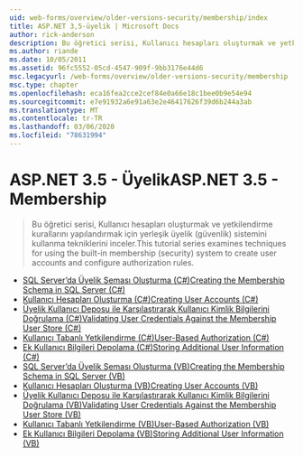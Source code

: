 ```yaml
---
uid: web-forms/overview/older-versions-security/membership/index
title: ASP.NET 3,5-üyelik | Microsoft Docs
author: rick-anderson
description: Bu öğretici serisi, Kullanıcı hesapları oluşturmak ve yetkilendirme kurallarını yapılandırmak için yerleşik üyelik (güvenlik) sistemini kullanma tekniklerini inceler.
ms.author: riande
ms.date: 10/05/2011
ms.assetid: 96fc5552-05cd-4547-909f-9bb3176e44d6
msc.legacyurl: /web-forms/overview/older-versions-security/membership
msc.type: chapter
ms.openlocfilehash: eca16fea2cce2cef84e0a66e18c1bee0b9e54e94
ms.sourcegitcommit: e7e91932a6e91a63e2e46417626f39d6b244a3ab
ms.translationtype: MT
ms.contentlocale: tr-TR
ms.lasthandoff: 03/06/2020
ms.locfileid: "78631994"
---
```

# <a name="aspnet-35---membership"></a><span data-ttu-id="be8b9-103">ASP.NET 3.5 - Üyelik</span><span class="sxs-lookup"><span data-stu-id="be8b9-103">ASP.NET 3.5 - Membership</span></span>

> <span data-ttu-id="be8b9-104">Bu öğretici serisi, Kullanıcı hesapları oluşturmak ve yetkilendirme kurallarını yapılandırmak için yerleşik üyelik (güvenlik) sistemini kullanma tekniklerini inceler.</span><span class="sxs-lookup"><span data-stu-id="be8b9-104">This tutorial series examines techniques for using the built-in membership (security) system to create user accounts and configure authorization rules.</span></span>

- [<span data-ttu-id="be8b9-105">SQL Server’da Üyelik Şeması Oluşturma (C#)</span><span class="sxs-lookup"><span data-stu-id="be8b9-105">Creating the Membership Schema in SQL Server (C#)</span></span>](creating-the-membership-schema-in-sql-server-cs.md)
- [<span data-ttu-id="be8b9-106">Kullanıcı Hesapları Oluşturma (C#)</span><span class="sxs-lookup"><span data-stu-id="be8b9-106">Creating User Accounts (C#)</span></span>](creating-user-accounts-cs.md)
- [<span data-ttu-id="be8b9-107">Üyelik Kullanıcı Deposu ile Karşılaştırarak Kullanıcı Kimlik Bilgilerini Doğrulama (C#)</span><span class="sxs-lookup"><span data-stu-id="be8b9-107">Validating User Credentials Against the Membership User Store (C#)</span></span>](validating-user-credentials-against-the-membership-user-store-cs.md)
- [<span data-ttu-id="be8b9-108">Kullanıcı Tabanlı Yetkilendirme (C#)</span><span class="sxs-lookup"><span data-stu-id="be8b9-108">User-Based Authorization (C#)</span></span>](user-based-authorization-cs.md)
- [<span data-ttu-id="be8b9-109">Ek Kullanıcı Bilgileri Depolama (C#)</span><span class="sxs-lookup"><span data-stu-id="be8b9-109">Storing Additional User Information (C#)</span></span>](storing-additional-user-information-cs.md)
- [<span data-ttu-id="be8b9-110">SQL Server’da Üyelik Şeması Oluşturma (VB)</span><span class="sxs-lookup"><span data-stu-id="be8b9-110">Creating the Membership Schema in SQL Server (VB)</span></span>](creating-the-membership-schema-in-sql-server-vb.md)
- [<span data-ttu-id="be8b9-111">Kullanıcı Hesapları Oluşturma (VB)</span><span class="sxs-lookup"><span data-stu-id="be8b9-111">Creating User Accounts (VB)</span></span>](creating-user-accounts-vb.md)
- [<span data-ttu-id="be8b9-112">Üyelik Kullanıcı Deposu ile Karşılaştırarak Kullanıcı Kimlik Bilgilerini Doğrulama (VB)</span><span class="sxs-lookup"><span data-stu-id="be8b9-112">Validating User Credentials Against the Membership User Store (VB)</span></span>](validating-user-credentials-against-the-membership-user-store-vb.md)
- [<span data-ttu-id="be8b9-113">Kullanıcı Tabanlı Yetkilendirme (VB)</span><span class="sxs-lookup"><span data-stu-id="be8b9-113">User-Based Authorization (VB)</span></span>](user-based-authorization-vb.md)
- [<span data-ttu-id="be8b9-114">Ek Kullanıcı Bilgileri Depolama (VB)</span><span class="sxs-lookup"><span data-stu-id="be8b9-114">Storing Additional User Information (VB)</span></span>](storing-additional-user-information-vb.md)
